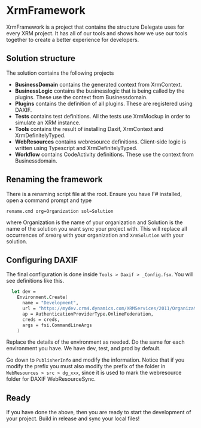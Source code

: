 # XrmFramework
XrmFramework is a project that contains the structure Delegate uses for every XRM project. It has all of our tools and shows how we use our tools together to create a better experience for developers.

## Solution structure
The solution contains the following projects

* **BusinessDomain** contains the generated context from XrmContext.
* **BusinessLogic** contains the businesslogic that is being called by the plugins. These use the context from Businessdomain.
* **Plugins** contains the definition of all plugins. These are registered using DAXIF.
* **Tests** contains test definitions. All the tests use XrmMockup in order to simulate an XRM instance.
* **Tools** contains the result of installing Daxif, XrmContext and XrmDefinitelyTyped.
* **WebResources** contains webresource definitions. Client-side logic is written using Typescript and XrmDefinitelyTyped.
* **Workflow** contains CodeActivity definitions. These use the context from Businessdomain.

## Renaming the framework
There is a renaming script file at the root. Ensure you have F# installed, open a command prompt and type 
```
rename.cmd org=Organization sol=Solution
``` 
where Organization is the name of your organization and Solution is the name of the solution you want sync your project with. This will replace all occurrences of `XrmOrg` with your organization and `XrmSolution` with your solution.

## Configuring DAXIF
The final configuration is done inside `Tools > Daxif > _Config.fsx`. You will see definitions like this.

```fsharp
  let dev = 
    Environment.Create(
      name = "Development",
      url = "https://mydev.crm4.dynamics.com/XRMServices/2011/Organization.svc",
      ap = AuthenticationProviderType.OnlineFederation,
      creds = creds,
      args = fsi.CommandLineArgs
    )
```

Replace the details of the environment as needed. Do the same for each environment you have. We have dev, test, and prod by default. 

Go down to `PublisherInfo` and modify the information. Notice that if you modify the prefix you must also modify the prefix of the folder in `WebResources > src > dg_xxx`, since it is used to mark the webresource folder for DAXIF WebResourceSync.

## Ready
If you have done the above, then you are ready to start the development of your project. Build in release and sync your local files!
